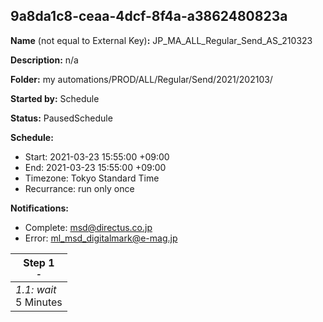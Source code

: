 ## 9a8da1c8-ceaa-4dcf-8f4a-a3862480823a

**Name** (not equal to External Key)**:** JP_MA_ALL_Regular_Send_AS_210323

**Description:** n/a

**Folder:** my automations/PROD/ALL/Regular/Send/2021/202103/

**Started by:** Schedule

**Status:** PausedSchedule

**Schedule:**

* Start: 2021-03-23 15:55:00 +09:00
* End: 2021-03-23 15:55:00 +09:00
* Timezone: Tokyo Standard Time
* Recurrance: run only once

**Notifications:**

* Complete: msd@directus.co.jp
* Error: ml_msd_digitalmark@e-mag.jp

| Step 1<br>_<small>-</small>_ |
| --- |
| _1.1: wait_<br>5 Minutes |
